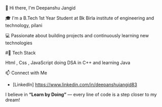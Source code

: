 <!--
**deepanshu83/deepanshu83** is a ✨ _special_ ✨ repository because its `README.md` (this file) appears on your GitHub profile.

Here are some ideas to get you started:

- 🔭 I’m currently working on ...
- 🌱 I’m currently learning ...
- 👯 I’m looking to collaborate on ...
- 🤔 I’m looking for help with ...
- 💬 Ask me about ...
- 📫 How to reach me: ...
- 😄 Pronouns: ...
- ⚡ Fun fact: ...
-->
👋 Hi there, I'm Deepanshu Jangid

🎓 I'm a B.Tech 1st Year Student at 
Bk Birla institute of engineering and technology, pilani 

💻 Passionate about building projects and continuously learning new technologies


#🚀 Tech Stack

Html , Css , JavaScript 
doing DSA in C++ 
and learning Java 

📫 Connect with Me

- [LinkedIn]
https://www.linkedin.com/in/deepanshujangid83


I believe in **“Learn by Doing”** — every line of code is a step closer to my dream!



